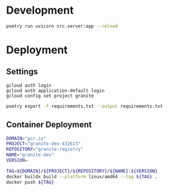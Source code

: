# Development

```bash
poetry run uvicorn src.server:app --reload
```

# Deployment
## Settings
```
gcloud auth login
gcloud auth application-default login
gcloud config set project granite
```

```sh
poetry export -f requirements.txt --output requirements.txt
```

## Container Deployment
```sh
DOMAIN="gcr.io"
PROJECT="granite-dev-432613"
REPOSITORY="granite-registry"
NAME="granite-dev"
VERSION=

TAG=${DOMAIN}/${PROJECT}/${REPOSITORY}/${NAME}:${VERSION}
docker buildx build --platform linux/amd64 --tag ${TAG} .
docker push ${TAG}
```
